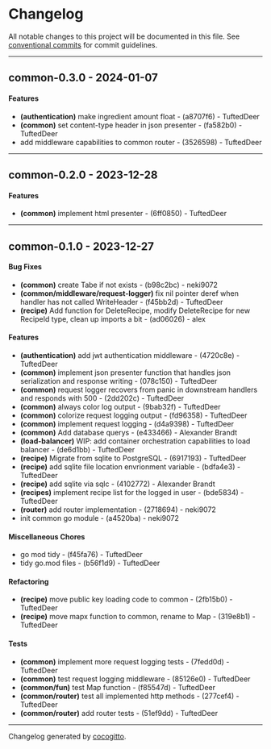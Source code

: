 # Changelog
All notable changes to this project will be documented in this file. See [conventional commits](https://www.conventionalcommits.org/) for commit guidelines.

- - -
## common-0.3.0 - 2024-01-07
#### Features
- **(authentication)** make ingredient amount float - (a8707f6) - TuftedDeer
- **(common)** set content-type header in json presenter - (fa582b0) - TuftedDeer
- add middleware capabilities to common router - (3526598) - TuftedDeer

- - -

## common-0.2.0 - 2023-12-28
#### Features
- **(common)** implement html presenter - (6ff0850) - TuftedDeer

- - -

## common-0.1.0 - 2023-12-27
#### Bug Fixes
- **(common)** create Tabe if not exists - (b98c2bc) - neki9072
- **(common/middleware/request-logger)** fix nil pointer deref when handler has not called WriteHeader - (f45bb2d) - TuftedDeer
- **(recipe)** Add function for DeleteRecipe, modify DeleteRecipe for new RecipeId type, clean up imports a bit - (ad06026) - alex
#### Features
- **(authentication)** add jwt authentication middleware - (4720c8e) - TuftedDeer
- **(common)** implement json presenter function that handles json serialization and response writing - (078c150) - TuftedDeer
- **(common)** request logger recovers from panic in downstream handlers and responds with 500 - (2dd202c) - TuftedDeer
- **(common)** always color log output - (9bab32f) - TuftedDeer
- **(common)** colorize request logging output - (fd96358) - TuftedDeer
- **(common)** implement request logging - (d4a9398) - TuftedDeer
- **(common)** Add database querys - (e433466) - Alexander Brandt
- **(load-balancer)** WIP: add container orchestration capabilities to load balancer - (de6d1bb) - TuftedDeer
- **(recipe)** Migrate from sqlite to PostgreSQL - (6917193) - TuftedDeer
- **(recipe)** add sqlite file location envrionment variable - (bdfa4e3) - TuftedDeer
- **(recipe)** add sqlite via sqlc - (4102772) - Alexander Brandt
- **(recipes)** implement recipe list for the logged in user - (bde5834) - TuftedDeer
- **(router)** add router implementation - (2718694) - neki9072
- init common go module - (a4520ba) - neki9072
#### Miscellaneous Chores
- go mod tidy - (f45fa76) - TuftedDeer
- tidy go.mod files - (b56f1d9) - TuftedDeer
#### Refactoring
- **(recipe)** move public key loading code to common - (2fb15b0) - TuftedDeer
- **(recipe)** move mapx function to common, rename to Map - (319e8b1) - TuftedDeer
#### Tests
- **(common)** implement more request logging tests - (7fedd0d) - TuftedDeer
- **(common)** test request logging middleware - (85126e0) - TuftedDeer
- **(common/fun)** test Map function - (f85547d) - TuftedDeer
- **(common/router)** test all implemented http methods - (277cef4) - TuftedDeer
- **(common/router)** add router tests - (51ef9dd) - TuftedDeer

- - -

Changelog generated by [cocogitto](https://github.com/cocogitto/cocogitto).
